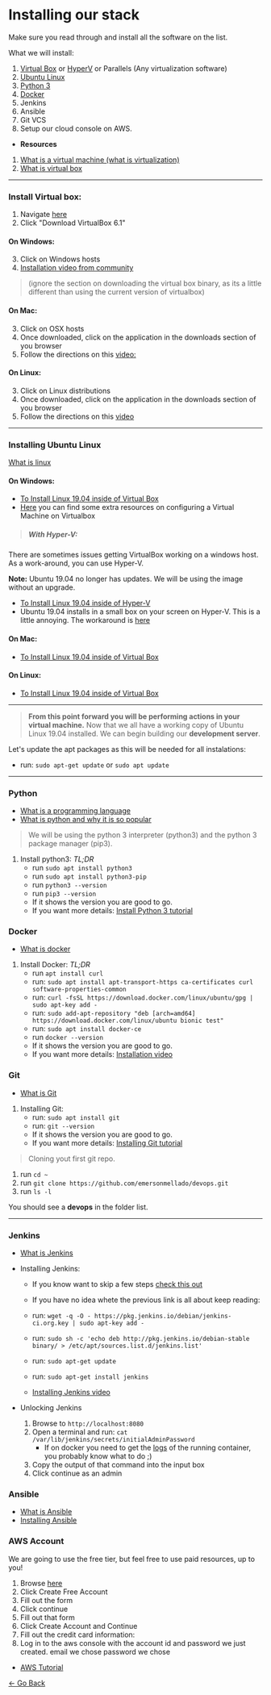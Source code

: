 # Installing our stack

Make sure you read through and install all the software on the list.

What we will install:
1) [Virtual Box](#install-virtual-box) or [HyperV](#with-hyper-v) or Parallels (Any virtualization software)
2) [Ubuntu Linux](#installing-ubuntu-linux)
3) [Python 3](#python)
4) [Docker](#docker)
5) Jenkins
6) Ansible
7) Git VCS
8) Setup our cloud console on AWS.

- **Resources**
1. [What is a virtual machine (what is virtualization)](https://www.youtube.com/watch?v=yIVXjl4SwVo)
2. [What is virtual box](https://www.youtube.com/watch?v=D1dVhDYAv9E)

---

### Install Virtual box:

1) Navigate [here](https://www.virtualbox.org/wiki/Downloads)
2) Click "Download VirtualBox 6.1"

#### On Windows:
3) Click on Windows hosts
4) [Installation video from community](https://www.youtube.com/watch?v=MTEefDP2Ofo&vl=en)

> (ignore the section on downloading the virtual box binary, as its a little different than using the current version of virtualbox)

#### On Mac:
3) Click on OSX hosts
4) Once downloaded, click on the application in the 
downloads section of you browser
6) Follow the directions on this [video:](https://www.youtube.com/watch?v=lEvM-No4eQo)

#### On Linux:
3) Click on Linux distributions
4) Once downloaded, click on the application in the downloads section of you browser
6) Follow the directions on this [video](https://www.youtube.com/watch?v=_RlsxuayJnI)

---

### Installing Ubuntu Linux

[What is linux](https://www.youtube.com/watch?v=zA3vmx0GaO8)

#### On Windows:

- [To Install Linux 19.04 inside of Virtual Box](https://www.youtube.com/watch?v=pLARQjMwX10)
- [Here](https://www.tutorialspoint.com/virtualization2.0/virtualization2.0_virtualbox.htm) you can find some extra resources on configuring a Virtual Machine on Virtualbox

> ##### With Hyper-V:

There are sometimes issues getting VirtualBox working on a windows host. As a work-around, you can use Hyper-V.

**Note:** Ubuntu 19.04 no longer has updates. We will be using the image without an upgrade. 
- [To Install Linux 19.04 inside of Hyper-V](https://www.bleepingcomputer.com/news/microsoft/ubuntu-1904-now-available-in-the-hyper-v-quick-create-gallery/)
- Ubuntu 19.04 installs in a small box on your screen on Hyper-V. This is a little annoying. The workaround is [here](https://www.donovanbrown.com/post/How-to-run-HyperV-base-Ubuntu-VM-full-screen)


#### On Mac:
- [To Install Linux 19.04 inside of Virtual Box](https://www.youtube.com/watch?v=sNixOS6mHlU)
 
#### On Linux:
- [To Install Linux 19.04 inside of Virtual Box](https://itsfoss.com/install-virtualbox-ubuntu/)
  

---
> **From this point forward you will be performing actions in your virtual machine.**
Now that we all have a working copy of Ubuntu Linux 19.04 installed. We can begin building our **development server**. 

Let's update the apt packages as this will be needed for all instalations:
- run: `sudo apt-get update` or `sudo apt update`
---

### Python
 
- [What is a programming language](https://www.youtube.com/watch?v=orCRdBBVLUk)
- [What is python and why it is so popular](https://www.youtube.com/watch?v=Y8Tko2YC5hA)

> We will be using the python 3 interpreter (python3) and the python 3 package manager (pip3). 

1. Install python3:
    *TL;DR*
    - run `sudo apt install python3`
    - run `sudo apt install python3-pip`
    - run `python3 --version` 
    - run `pip3 --version` 
    - If it shows the version you are good to go.
    - If you want more details: [Install Python 3 tutorial](https://tubemint.com/how-to-install-python-3-7-pip-3-ubuntu-19-04/) 

### Docker

- [What is docker](https://www.youtube.com/watch?v=_dfLOzuIg2o)

1. Install Docker:
    *TL;DR* 
    - run `apt install curl`
    - run: `sudo apt install apt-transport-https ca-certificates curl software-properties-common`
    - run: `curl -fsSL https://download.docker.com/linux/ubuntu/gpg | sudo apt-key add -`
    - run: `sudo add-apt-repository "deb [arch=amd64] https://download.docker.com/linux/ubuntu bionic test"`
    - run: `sudo apt install docker-ce`
    - run `docker --version` 
    - If it shows the version you are good to go.
    - If you want more details: [Installation video](https://www.youtube.com/watch?v=lw5eKxMe6dU)

### Git
- [What is Git](https://www.youtube.com/watch?v=uUuTYDg9XoI)

1. Installing Git:
    - run: `sudo apt install git`
    - run: `git --version`
    - If it shows the version you are good to go.
    - If you want more details: [Installing Git tutorial](https://linuxconcept.com/install-git-on-ubuntu-19-04-operating-system/)

> Cloning yout first git repo.

1. run `cd ~`
2. run `git clone https://github.com/emersonmellado/devops.git`
3. run `ls -l`

You should see a **devops** in the folder list.

---

### Jenkins

- [What is Jenkins](https://www.youtube.com/watch?v=LFDrDnKPOTg)

- Installing Jenkins:
    - If you know want to skip a few steps [check this out](https://www.jenkins.io/doc/book/installing/#debian-ubuntu)

    - If you have no idea whete the previous link is all about keep reading:
    - run: `wget -q -O - https://pkg.jenkins.io/debian/jenkins-ci.org.key | sudo apt-key add -`
    - run: `sudo sh -c 'echo deb http://pkg.jenkins.io/debian-stable binary/ > /etc/apt/sources.list.d/jenkins.list'`
    - run: `sudo apt-get update`
    - run: `sudo apt-get install jenkins`
    - [Installing Jenkins video](https://pkg.jenkins.io/debian/)

- Unlocking Jenkins
    1. Browse to `http://localhost:8080`
    2. Open a terminal and run: `cat /var/lib/jenkins/secrets/initialAdminPassword`
        - If on docker you need to get the [logs](https://www.jenkins.io/doc/book/installing/#accessing-the-jenkins-console-log-through-docker-logs) of the running container, you probably know what to do ;)
    4. Copy the output of that command into the input box
    5. Click continue as an admin

### Ansible

- [What is Ansible](https://www.youtube.com/watch?v=p7-U1_E_j3wK)
- [Installing Ansible](https://www.techrepublic.com/article/how-to-install-ansible-on-ubuntu-server-18-04/)


### AWS Account 

We are going to use the free tier, but feel free to use paid resources, up to you!

1. Browse [here](https://aws.amazon.com/free/?all-free-tier.sort-by=item.additionalFields.SortRank&all-free-tier.sort-order=asc)
2. Click Create Free Account
3. Fill out the form
4. Click continue
5. Fill out that form
6. Click Create Account and Continue
7. Fill out the credit card information:
8. Log in to the aws console with the account id and password we just created.
    email we chose
    password we chose 

 - [AWS Tutorial](https://www.youtube.com/watch?v=XhW17g73fvY)

 [<- Go Back](README.md)